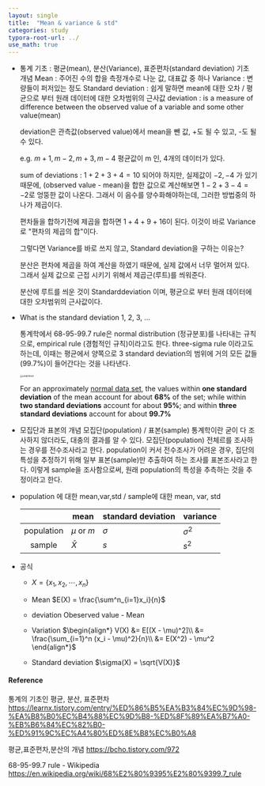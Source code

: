 ```yaml
---
layout: single
title:  "Mean & variance & std"
categories: study
typora-root-url: ../
use_math: true
---
```


- 통계 기초 : 평균(mean), 분산(Variance), 표준편차(standard deviation)
  기초 개념
  Mean : 주어진 수의 합을 측정개수로 나눈 값, 대표값 중 하나
  Variance : 변량들이 퍼저있는 정도
  Standard deviation : 쉽게 말하면 mean에 대한 오차 / 평균으로 부터 원래 데이터에 대한 오차범위의 근사값
  deviation : is a measure of difference between the observed value of a variable and some other value(mean)

  deviation은 관측값(observed value)에서 mean을 뺀 값, +도 될 수 있고, -도 될 수 있다.

  e.g. $m+1, m-2, m+3, m-4$ 
  평균값이 m 인, 4개의 데이터가 있다. 

  sum of deviations : $1+2+3+4 = 10$ 되어야 하지만, 실제값이 $-2, -4$ 가 있기 때문에, (observed value - mean)을 합한 값으로 계산해보면 $1-2+3-4 = -2$로 엉뚱한 값이 나온다.
  그래서 이 음수를 양수화해야하는데, 그러한 방법중의 하나가 제곱이다.

  편차들을 합하기전에 제곱을 합하면 $1+4+9+16$이 된다. 이것이 바로 Variance로 "편차의 제곱의 합"이다.

  그렇다면 Variance를 바로 쓰지 않고, Standard deviation을 구하는 이유는?

  분산은 편차에 제곱을 하여 계산을 하였기 때문에, 실제 값에서 너무 멀어져 있다. 그래서 실제 값으로 근접 시키기 위해서 제곱근(루트)를 씌워준다. 

  분산에 루트를 씌운 것이 Standarddeviation 이며, 평균으로 부터 원래 데이터에 대한 오차범위의 근사값이다.

- What is the standard deviation 1, 2, 3, ...

  통계학에서 68-95-99.7 rule은 normal distribution (정규분포)를 나타내는 규칙으로, empirical rule (경험적인 규칙)이라고도 한다. three-sigma rule 이라고도 하는데, 이때는 평균에서 양쪽으로 3 standard deviation의 범위에 거의 모든 값들(99.7%)이 들어간다는 것을 나타낸다.

  <img src="https://upload.wikimedia.org/wikipedia/commons/thumb/8/8c/Standard_deviation_diagram.svg/1920px-Standard_deviation_diagram.svg.png" alt="undefined" style="zoom: 33%;" />

  For an approximately [normal data set](https://en.wikipedia.org/wiki/Normal_distribution), the values within **one standard deviation** of the mean account for about **68%** of the set; while within **two standard deviations** account for about **95%**; and within **three standard deviations** account for about **99.7%**

  

- 모집단과 표본의 개념
  모집단(population) / 표본(sample)
  통계학이란 굳이 다 조사하지 않더라도, 대충의 결과를 알 수 있다.
  모집단(population) 전체르를 조사하는 경우를 전수조사라고 한다.
  population이 커서 전수조사가 어려운 경우, 집단의 특성을 추정하기 위해 일부 표본(sample)만 추출하여 하는 조사를 표본조사라고 한다.
  이렇게 sample을 조사함으로써, 원래 population의 특성을 추측하는 것을 추정이라고 한다.

- population 에 대한 mean,var,std / sample에 대한 mean, var, std

  |            | mean         | standard deviation | variance   |
  | :--------: | ------------ | ------------------ | ---------- |
  | population | $\mu$ or $m$ | $\sigma$           | $\sigma^2$ |
  |   sample   | $\bar {X}$   | $s$                | $s^2$      |

- 공식

  - $X = \{x_1, x_2, \cdots , x_n\}$
  - Mean
    $E(X) = \frac{\sum^n_{i=1}x_i}{n}$

  - deviation
    Obeserved value - Mean
  - Variation
    $\begin{align*} V(X) &= E[(X - \mu)^2]\\ &= \frac{\sum_{i=1}^n (x_i - \mu)^2}{n}\\ &= E(X^2) - \mu^2 \end{align*}$
  - Standard deviation
    $\sigma(X) = \sqrt{V(X)}$

#### Reference

통계의 기초인 평균, 분산, 표준편차
https://learnx.tistory.com/entry/%ED%86%B5%EA%B3%84%EC%9D%98-%EA%B8%B0%EC%B4%88%EC%9D%B8-%ED%8F%89%EA%B7%A0-%EB%B6%84%EC%82%B0-%ED%91%9C%EC%A4%80%ED%8E%B8%EC%B0%A8

평균,표준편차,분산의 개념
https://bcho.tistory.com/972


68-95-99.7 rule - Wikipedia
https://en.wikipedia.org/wiki/68%E2%80%9395%E2%80%9399.7_rule
